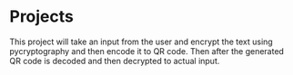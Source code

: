 # Projects
This project will take an input from the user and encrypt the text using pycryptography and then encode it to QR code. Then after the generated QR code is decoded and then decrypted to actual input.
